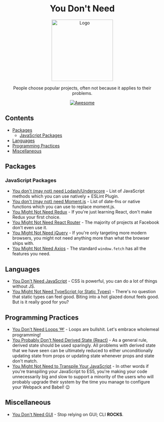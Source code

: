 <div align="center">

# You Don't Need
<a href="https://github.com/you-dont-need">
  <img src="logo.jpg" width="200" alt="Logo"></img>
</a>  

People choose popular projects, often not because it applies to their problems.  

[![Awesome](https://awesome.re/badge.svg)](https://awesome.re)


</div>

## Contents

- [Packages](#packages)
  - [JavaScript Packages](#javascript-packages)
- [Languages](#languages)
- [Programming Practices](#programming-practices)
- [Miscellaneous](#miscellaneous)

## Packages

### JavaScript Packages

- [You don't (may not) need Lodash/Underscore](https://github.com/you-dont-need/You-Dont-Need-Lodash-Underscore) - List of JavaScript methods which you can use natively + ESLint Plugin.
- [You don't (may not) need Moment.js](https://github.com/you-dont-need/You-Dont-Need-Momentjs) - List of date-fns or native functions which you can use to replace moment.js.
- [You Might Not Need Redux](https://medium.com/@dan_abramov/you-might-not-need-redux-be46360cf367) - If you're just learning React, don't make Redux your first choice.
- [You Might Not Need React Router](https://www.freecodecamp.org/news/you-might-not-need-react-router-38673620f3d) - The majority of projects at Facebook don't even use it.
- [You Might Not Need jQuery](http://youmightnotneedjquery.com/) - If you're only targeting more modern browsers, you might not need anything more than what the browser ships with.
- [You Might Not Need Axios](https://danlevy.net/you-may-not-need-axios/) - The standard `window.fetch` has all the features you need.

## Languages

- [You Don't Need JavaScript](https://github.com/you-dont-need/You-Dont-Need-JavaScript) - CSS is powerful, you can do a lot of things without JS.
- [You Might Not Need TypeScript (or Static Types)](https://medium.com/javascript-scene/you-might-not-need-typescript-or-static-types-aa7cb670a77b#.8oxodypn7) - There's no question that static types can feel good. Biting into a hot glazed donut feels good. But is it really good for you?

## Programming Practices

- [You Don't Need Loops ➿](https://github.com/you-dont-need/You-Dont-Need-Loops) - Loops are bullshit. Let's embrace wholemeal programming!
- [You Probably Don't Need Derived State (React)](https://reactjs.org/blog/2018/06/07/you-probably-dont-need-derived-state.html) - As a general rule, derived state should be used sparingly. All problems with derived state that we have seen can be ultimately reduced to either unconditionally updating state from props or updating state whenever props and state don't match.
- [You Might Not Need to Transpile Your JavaScript](https://www.freecodecamp.org/news/you-might-not-need-to-transpile-your-javascript-4d5e0a438ca) - In other words if you're transpiling your JavaScript to ES5, you're making your code unnecessarily big and slow to support a minority of the users who will probably upgrade their system by the time you manage to configure your Webpack and Babel! 😉

## Miscellaneous

- [You Don't Need GUI](https://github.com/you-dont-need/You-Dont-Need-GUI) - Stop relying on GUI; CLI **ROCKS**.
